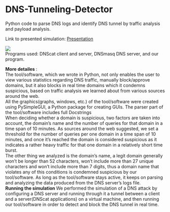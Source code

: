 # DNS-Tunneling-Detector
Python code to parse DNS logs and identify DNS tunnel by
traffic analysis and payload analysis.

Link to presented simulation: <a href="https://github.com/o500/DNS-Tunneling-Detector/blob/64c03581019011b0d5f0cb1f618c1925156bb887/DNS%20TUNNELING%20DETECTOR.pdf">Presentation</a>


<img src="https://github.com/o500/DNS-Tunneling-Detector/blob/78a71533eff85116c1a63fe30611fc166c2d3528/Detector.JPG">

<br>
Programs used: DNScat client and server, DNSmasq DNS server, and our program.

<b> More detailes </b>:<br>
The tool/software, which we wrote in Python, not only enables the user
to view various statistics regarding DNS traffic, manually block/approve
domains, but it also blocks in real time domains which it condemns
suspicious, based on traffic analysis we learned about from various
sources around the web.<br>
All the graphics(graphs, windows, etc.) of the tool/software were created
using PySimpleGUI, a Python package for creating GUIs.
The parser part of the tool/software includes full Docstrings
<br>
When deciding whether a domain is suspicious, two factors are taken
into account, the domain’s name and the number of queries for that
domain in a time span of 10 minutes. As sources around the web
suggested, we set a threshold for the number of queries per one domain
in a time span of 10 minutes, and once it’s reached the domain is
considered suspicious as it indicates a rather heavy traffic for that one
domain in a relatively short time burst.<br>
The other thing we analyzed is the domain’s name, a legit domain
generally won’t be longer than 52 characters, won’t include more than 27
unique characters and won’t include more than 7 digits, thus a domain
name that violates any of this conditions is condemned suspicious by
our tool/software.
As long as the tool/software stays active, it keeps on parsing and
analyzing the data produced from the DNS server’s logs file.
<br>
<b> Running the simulation </b>
We performed the simulation of a DNS attack by configuring a DNS
server and running through it a tunnel between a client and a
server(DNScat applications) on a virtual machine, and then running our
tool/software in order to detect and block the DNS tunnel in real time.

